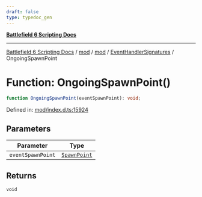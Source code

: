 ```yaml
---
draft: false
type: typedoc_gen
---
```


[**Battlefield 6 Scripting Docs**](../../../../_index.md)

***

[Battlefield 6 Scripting Docs](../../../../_index.md) / [mod](../../../_index.md) / [mod](../../_index.md) / [EventHandlerSignatures](../_index.md) / OngoingSpawnPoint

# Function: OngoingSpawnPoint()

```ts
function OngoingSpawnPoint(eventSpawnPoint): void;
```

Defined in: [mod/index.d.ts:15924](https://github.com/battlefield-portal-community/portal-docs/blob/ff09b2690670f74de7e97198022e5a97ff1161ff/generators/santiago/mod/index.d.ts#L15924)

## Parameters

| Parameter | Type |
| ------ | ------ |
| `eventSpawnPoint` | [`SpawnPoint`](../../SpawnPoint/_index.md) |

## Returns

`void`
